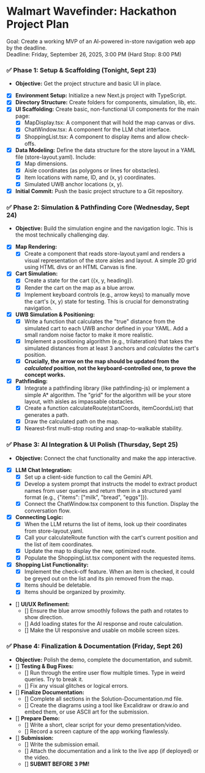 # **Walmart Wavefinder: Hackathon Project Plan**

Goal: Create a working MVP of an AI-powered in-store navigation web app by the deadline.  
Deadline: Friday, September 26, 2025, 3:00 PM (Hard Stop: 8:00 PM)

### **✅ Phase 1: Setup & Scaffolding (Tonight, Sept 23)**

* **Objective:** Get the project structure and basic UI in place.  
* [x] **Environment Setup:** Initialize a new Next.js project with TypeScript.  
* [x] **Directory Structure:** Create folders for components, simulation, lib, etc.  
* [x] **UI Scaffolding:** Create basic, non-functional UI components for the main page:  
  * [x] MapDisplay.tsx: A component that will hold the map canvas or divs.  
  * [x] ChatWindow.tsx: A component for the LLM chat interface.  
  * [x] ShoppingList.tsx: A component to display items and allow check-offs.  
* [x] **Data Modeling:** Define the data structure for the store layout in a YAML file (store-layout.yaml). Include:  
  * [x] Map dimensions.  
  * [x] Aisle coordinates (as polygons or lines for obstacles).  
  * [x] Item locations with name, ID, and (x, y) coordinates.  
  * [x] Simulated UWB anchor locations (x, y).  
* [x] **Initial Commit:** Push the basic project structure to a Git repository.

### **✅ Phase 2: Simulation & Pathfinding Core (Wednesday, Sept 24)**

* **Objective:** Build the simulation engine and the navigation logic. This is the most technically challenging day.  
* [x] **Map Rendering:**  
  * [x] Create a component that reads store-layout.yaml and renders a visual representation of the store aisles and layout. A simple 2D grid using HTML divs or an HTML Canvas is fine.  
* [x] **Cart Simulation:**  
  * [x] Create a state for the cart ({x, y, heading}).  
  * [x] Render the cart on the map as a blue arrow.  
  * [x] Implement keyboard controls (e.g., arrow keys) to manually move the cart's (x, y) state for testing. This is crucial for demonstrating navigation.  
* [x] **UWB Simulation & Positioning:**  
  * [x] Write a function that calculates the "true" distance from the simulated cart to each UWB anchor defined in your YAML. Add a small random noise factor to make it more realistic.  
  * [x] Implement a positioning algorithm (e.g., trilateration) that takes the simulated distances from at least 3 anchors and *calculates* the cart's position.  
  * [x] **Crucially, the arrow on the map should be updated from the *calculated* position, not the keyboard-controlled one, to prove the concept works.**  
* [x] **Pathfinding:**  
  * [x] Integrate a pathfinding library (like pathfinding-js) or implement a simple A* algorithm. The "grid" for the algorithm will be your store layout, with aisles as impassable obstacles.  
  * [x] Create a function calculateRoute(startCoords, itemCoordsList) that generates a path.  
  * [x] Draw the calculated path on the map.  
  * [x] Nearest-first multi-stop routing and snap-to-walkable stability.

### **✅ Phase 3: AI Integration & UI Polish (Thursday, Sept 25)**

* **Objective:** Connect the chat functionality and make the app interactive.  
* [x] **LLM Chat Integration:**  
  * [x] Set up a client-side function to call the Gemini API.  
  * [x] Develop a system prompt that instructs the model to extract product names from user queries and return them in a structured yaml format (e.g., {"items": ["milk", "bread", "eggs"]}).  
  * [x] Connect the ChatWindow.tsx component to this function. Display the conversation flow.  
* [x] **Connecting Logic:**  
  * [x] When the LLM returns the list of items, look up their coordinates from store-layout.yaml.  
  * [x] Call your calculateRoute function with the cart's current position and the list of item coordinates.  
  * [x] Update the map to display the new, optimized route.  
  * [x] Populate the ShoppingList.tsx component with the requested items.  
* [x] **Shopping List Functionality:**  
  * [x] Implement the check-off feature. When an item is checked, it could be greyed out on the list and its pin removed from the map.  
  * [x] Items should be deletable.
  * [x] Items should be organized by proximity.
* [] **UI/UX Refinement:**  
  * [] Ensure the blue arrow smoothly follows the path and rotates to show direction.  
  * [] Add loading states for the AI response and route calculation.  
  * [] Make the UI responsive and usable on mobile screen sizes.

### **✅ Phase 4: Finalization & Documentation (Friday, Sept 26)**

* **Objective:** Polish the demo, complete the documentation, and submit.  
* [] **Testing & Bug Fixes:**  
  * [] Run through the entire user flow multiple times. Type in weird queries. Try to break it.  
  * [] Fix any visual glitches or logical errors.  
* [] **Finalize Documentation:**  
  * [] Complete all sections in the Solution-Documentation.md file.  
  * [] Create the diagrams using a tool like Excalidraw or draw.io and embed them, or use ASCII art for the submission.  
* [] **Prepare Demo:**  
  * [] Write a short, clear script for your demo presentation/video.  
  * [] Record a screen capture of the app working flawlessly.  
* [] **Submission:**  
  * [] Write the submission email.  
  * [] Attach the documentation and a link to the live app (if deployed) or the video.  
  * [] **SUBMIT BEFORE 3 PM!**